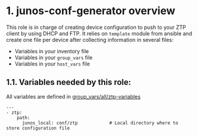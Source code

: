 # 1. junos-conf-generator overview

This role is in charge of creating device configuration to push to your ZTP client by using DHCP and FTP. It relies on `template` module from ansible and create one file per device after collecting information in several files:

- Variables in your inventory file
- Variables in your `group_vars` file
- Variables in your `host_vars` file

## 1.1. Variables needed by this role:
All variables are defined in [group_vars/all/ztp-variables](../../group_vars/all/ztp-variables.yaml)
```
---
- ztp:
    path:
      junos_local: conf/ztp            # Local directory where to store configuration file
```

